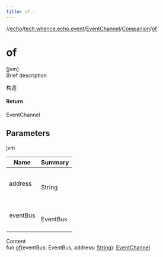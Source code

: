 ```yaml
---
title: of -
---
```

//[echo](../../../index.md)/[tech.whence.echo.event](../../index.md)/[EventChannel](../index.md)/[Companion](index.md)/[of](of.md)



# of  
[jvm]  
Brief description  


构造



#### Return  


EventChannel



## Parameters  
  
jvm  
  
|  Name|  Summary| 
|---|---|
| address| <br><br>String<br><br>
| eventBus| <br><br>EventBus<br><br>
  
  
Content  
fun [of](of.md)(eventBus: EventBus, address: [String](https://kotlinlang.org/api/latest/jvm/stdlib/kotlin/-string/index.html)): [EventChannel](../index.md)  



